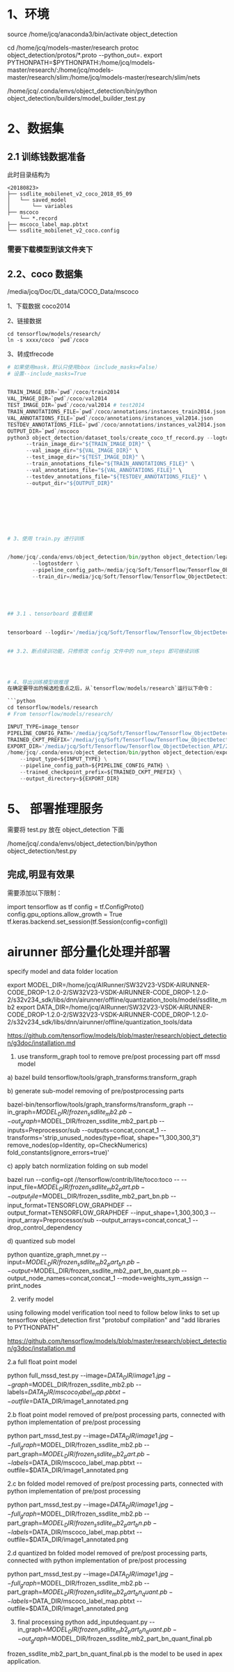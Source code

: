 
# 1、环境
source /home/jcq/anaconda3/bin/activate object_detection

cd /home/jcq/models-master/research
protoc object_detection/protos/*.proto --python_out=.
export PYTHONPATH=$PYTHONPATH:/home/jcq/models-master/research/:/home/jcq/models-master/research/slim:/home/jcq/models-master/research/slim/nets

/home/jcq/.conda/envs/object_detection/bin/python object_detection/builders/model_builder_test.py





# 2、数据集

## 2.1 训练钱数据准备

此时目录结构为

```
<20180823>
├── ssdlite_mobilenet_v2_coco_2018_05_09
│   └── saved_model
│       └── variables
├── mscoco
	└── *.record
├── mscoco_label_map.pbtxt
└── ssdlite_mobilenet_v2_coco.config
```

### 需要下载模型到该文件夹下


## 2.2、coco 数据集

/media/jcq/Doc/DL_data/COCO_Data/mscoco

1、下载数据
coco2014

2、链接数据

```
cd tensorflow/models/research/
ln -s xxxx/coco `pwd`/coco
```
3、转成tfrecode

```python
# 如果使用mask，默认只使用bbox（include_masks=False）
# 设置--include_masks=True


TRAIN_IMAGE_DIR=`pwd`/coco/train2014
VAL_IMAGE_DIR=`pwd`/coco/val2014
TEST_IMAGE_DIR=`pwd`/coco/val2014 # test2014
TRAIN_ANNOTATIONS_FILE=`pwd`/coco/annotations/instances_train2014.json
VAL_ANNOTATIONS_FILE=`pwd`/coco/annotations/instances_val2014.json
TESTDEV_ANNOTATIONS_FILE=`pwd`/coco/annotations/instances_val2014.json # `pwd`/coco/annotations/instances_test2014.json
OUTPUT_DIR=`pwd`/mscoco
python3 object_detection/dataset_tools/create_coco_tf_record.py --logtostderr \
      --train_image_dir="${TRAIN_IMAGE_DIR}" \
      --val_image_dir="${VAL_IMAGE_DIR}" \
      --test_image_dir="${TEST_IMAGE_DIR}" \
      --train_annotations_file="${TRAIN_ANNOTATIONS_FILE}" \
      --val_annotations_file="${VAL_ANNOTATIONS_FILE}" \
      --testdev_annotations_file="${TESTDEV_ANNOTATIONS_FILE}" \
      --output_dir="${OUTPUT_DIR}"








# 3、使用 train.py 进行训练


/home/jcq/.conda/envs/object_detection/bin/python object_detection/legacy/train.py \
        --logtostderr \
        --pipeline_config_path=/media/jcq/Soft/Tensorflow/Tensorflow_ObjectDetection_API/20200115/ssdlite_mobilenet_v2_coco.config \
        --train_dir=/media/jcq/Soft/Tensorflow/Tensorflow_ObjectDetection_API/20200115/models





## 3.1 、tensorboard 查看结果


tensorboard --logdir='/media/jcq/Soft/Tensorflow/Tensorflow_ObjectDetection_API/20200115/models'


## 3.2、断点续训功能，只修修改 config 文件中的 num_steps 即可继续训练




# 4、导出训练模型做推理
在确定要导出的候选检查点之后，从`tensorflow/models/research`运行以下命令：

```python
cd tensorflow/models/research
# From tensorflow/models/research/

INPUT_TYPE=image_tensor
PIPELINE_CONFIG_PATH='/media/jcq/Soft/Tensorflow/Tensorflow_ObjectDetection_API/20200115/ssdlite_mobilenet_v2_coco.config'
TRAINED_CKPT_PREFIX='/media/jcq/Soft/Tensorflow/Tensorflow_ObjectDetection_API/20200115/models/model.ckpt-50000' 
EXPORT_DIR='/media/jcq/Soft/Tensorflow/Tensorflow_ObjectDetection_API/20200115/models/frozen_pb'
/home/jcq/.conda/envs/object_detection/bin/python object_detection/export_inference_graph.py \
    --input_type=${INPUT_TYPE} \
    --pipeline_config_path=${PIPELINE_CONFIG_PATH} \
    --trained_checkpoint_prefix=${TRAINED_CKPT_PREFIX} \
    --output_directory=${EXPORT_DIR}
```






# 5、 部署推理服务
  
  需要将 test.py 放在 object_detection 下面

/home/jcq/.conda/envs/object_detection/bin/python object_detection/test.py


## 完成,明显有效果

需要添加以下限制：

import tensorflow as tf
config = tf.ConfigProto()
config.gpu_options.allow_growth = True
tf.keras.backend.set_session(tf.Session(config=config))








# airunner 部分量化处理并部署



specify model and data folder location

export MODEL_DIR=/home/jcq/AIRunner/SW32V23-VSDK-AIRUNNER-CODE_DROP-1.2.0-2/SW32V23-VSDK-AIRUNNER-CODE_DROP-1.2.0-2/s32v234_sdk/libs/dnn/airunner/offline/quantization_tools/model/ssdlite_mb2
export DATA_DIR=/home/jcq/AIRunner/SW32V23-VSDK-AIRUNNER-CODE_DROP-1.2.0-2/SW32V23-VSDK-AIRUNNER-CODE_DROP-1.2.0-2/s32v234_sdk/libs/dnn/airunner/offline/quantization_tools/data

https://github.com/tensorflow/models/blob/master/research/object_detection/g3doc/installation.md

1. use transform_graph tool to remove pre/post processing part off mssd model

a) bazel build tensorflow/tools/graph_transforms:transform_graph

b) generate sub-model removing of pre/postprocessing parts

bazel-bin/tensorflow/tools/graph_transforms/transform_graph --in_graph=$MODEL_DIR/frozen_ssdlite_mb2.pb --out_graph=$MODEL_DIR/frozen_ssdlite_mb2_part.pb --inputs=Preprocessor/sub --outputs=concat,concat_1 --transforms='strip_unused_nodes(type=float, shape="1,300,300,3") remove_nodes(op=Identity, op=CheckNumerics) fold_constants(ignore_errors=true)'

c) apply batch normlization folding on sub model

bazel run --config=opt //tensorflow/contrib/lite/toco:toco -- --input_file=$MODEL_DIR/frozen_ssdlite_mb2_part.pb --output_file=$MODEL_DIR/frozen_ssdlite_mb2_part_bn.pb --input_format=TENSORFLOW_GRAPHDEF --output_format=TENSORFLOW_GRAPHDEF --input_shape=1,300,300,3 --input_array=Preprocessor/sub --output_arrays=concat,concat_1 --drop_control_dependency

d) quantized sub model  

python quantize_graph_mnet.py --input=$MODEL_DIR/frozen_ssdlite_mb2_part_bn.pb --output=$MODEL_DIR/frozen_ssdlite_mb2_part_bn_quant.pb --output_node_names=concat,concat_1 --mode=weights_sym_assign --print_nodes

2. verify model 

using following model verification tool need to follow below links to set up tensorflow object_detection first 
"protobuf compilation" and "add libraries to PYTHONPATH"

https://github.com/tensorflow/models/blob/master/research/object_detection/g3doc/installation.md


2.a full float point model

python full_mssd_test.py --image=$DATA_DIR/image1.jpg --graph=$MODEL_DIR/frozen_ssdlite_mb2.pb --labels=$DATA_DIR/mscoco_label_map.pbtxt --outfile=$DATA_DIR/image1_annotated.png

2.b float point model removed of pre/post processing parts, connected with python implementation of pre/post processing 

python part_mssd_test.py --image=$DATA_DIR/image1.jpg --full_graph=$MODEL_DIR/frozen_ssdlite_mb2.pb --part_graph=$MODEL_DIR/frozen_ssdlite_mb2_part.pb --labels=$DATA_DIR/mscoco_label_map.pbtxt --outfile=$DATA_DIR/image1_annotated.png

2.c bn folded model removed of pre/post processing parts, connected with python implementation of pre/post processing

python part_mssd_test.py --image=$DATA_DIR/image1.jpg --full_graph=$MODEL_DIR/frozen_ssdlite_mb2.pb --part_graph=$MODEL_DIR/frozen_ssdlite_mb2_part_bn.pb --labels=$DATA_DIR/mscoco_label_map.pbtxt --outfile=$DATA_DIR/image1_annotated.png

2.d quantized bn folded model removed of pre/post processing parts, connected with python implementation of pre/post processing

python part_mssd_test.py --image=$DATA_DIR/image1.jpg --full_graph=$MODEL_DIR/frozen_ssdlite_mb2.pb --part_graph=$MODEL_DIR/frozen_ssdlite_mb2_part_bn_quant.pb --labels=$DATA_DIR/mscoco_label_map.pbtxt --outfile=$DATA_DIR/image1_annotated.png


3. final processing
python add_inputdequant.py --in_graph=$MODEL_DIR/frozen_ssdlite_mb2_part_bn_quant.pb --out_graph=$MODEL_DIR/frozen_ssdlite_mb2_part_bn_quant_final.pb

frozen_ssdlite_mb2_part_bn_quant_final.pb is the model to be used in apex application.




















